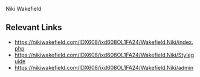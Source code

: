  Niki Wakefield


## Relevant Links
- https://nikiwakefield.com/IDX608/ixd608OL1FA24/Wakefield.Niki/index.php
- https://nikiwakefield.com/IDX608/ixd608OL1FA24/Wakefield.Niki/Styleguide
- https://nikiwakefield.com/IDX608/ixd608OL1FA24/Wakefield.Niki/admin



<!--
## Extra Links
-  https://nikiwakefield.com/IDX608/ixd608OL1FA24/Wakefield.Niki/admin/users.php
-  https://nikiwakefield.com/IDX608/ixd608OL1FA24/Wakefield.Niki/notes/index.php
-  https://nikiwakefield.com/IDX608/ixd608OL1FA24/Wakefield.Niki/notes/reading_data.php
-->
